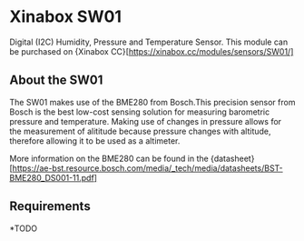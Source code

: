 # Xinabox SW01
Digital (I2C) Humidity, Pressure and Temperature Sensor.
This module can be purchased on {Xinabox CC}[https://xinabox.cc/modules/sensors/SW01/]

## About the SW01
The SW01 makes use of the BME280 from Bosch.This precision sensor from Bosch is the best low-cost sensing solution for measuring barometric pressure and temperature. Making use of changes in pressure allows for the measurement of alititude because pressure changes with altitude, therefore allowing it to be used as a altimeter.

More information on the BME280 can be found in the {datasheet}[https://ae-bst.resource.bosch.com/media/_tech/media/datasheets/BST-BME280_DS001-11.pdf] 

## Requirements
*TODO



